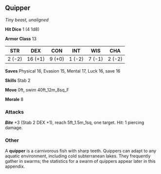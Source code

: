 ## Quipper

*Tiny beast, unaligned*

**Hit Dice** 1 (4 1d8)

**Armor Class** 13

| STR     | DEX     | CON     | INT     | WIS     | CHA     |
|---------|---------|---------|---------|---------|---------|
|  2 (-2) | 16 (+1) |  9 (+0) |  1 (-2) |  7 (-1) |  2 (-2) |

**Saves** Physical 16, Evasion 15, Mental 17, Luck 16, save 16

**Skills** Stab 2

**Move** 0ft, swim 40ft\_12m\_8sq\_F

**Morale** 8

### Attacks

***Bite*** +3 (Stab 2 DEX +1), reach 5ft\_1.5m\_1sq, one target. Hit: 1 piercing damage.

### Other

A **quipper** is a carnivorous fish with sharp teeth. Quippers can adapt to any aquatic environment, including cold subterranean lakes. They frequently gather in swarms; the statistics for a swarm of quippers appear later in this appendix.

